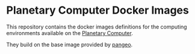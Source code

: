 # Planetary Computer Docker Images

This repository contains the docker images definitions for the computing environments available on the [Planetary Computer][pc].

They build on the base image provided by [pangeo][pangeo-docker-images].

[pc]: https://planetarycomputer.microsoft.com/
[pangeo-docker-images]: https://github.com/pangeo-data/pangeo-docker-images
